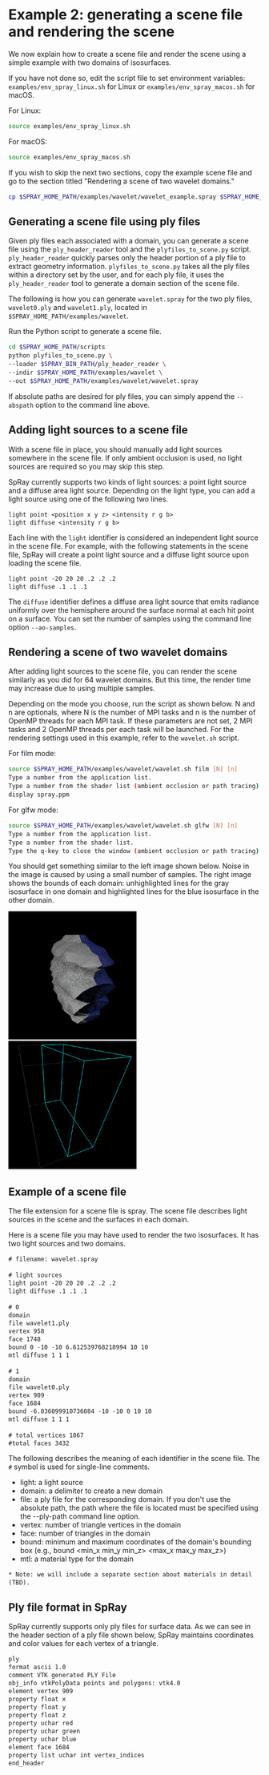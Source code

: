 # Example 2: generating a scene file and rendering the scene

We now explain how to create a scene file and render the scene using a simple example with two domains of isosurfaces.

If you have not done so, edit the script file to set environment variables: `examples/env_spray_linux.sh` for Linux or `examples/env_spray_macos.sh` for macOS.

For Linux:
```bash
source examples/env_spray_linux.sh
```

For macOS:
```bash
source examples/env_spray_macos.sh
```

If you wish to skip the next two sections, copy the example scene file and go to the section titled "Rendering a scene of two wavelet domains."

```bash
cp $SPRAY_HOME_PATH/examples/wavelet/wavelet_example.spray $SPRAY_HOME_PATH/examples/wavelet/wavelet.spray
```

## Generating a scene file using ply files

Given ply files each associated with a domain, you can generate a scene file using the `ply_header_reader` tool and the `plyfiles_to_scene.py` script. `ply_header_reader` quickly parses only the header portion of a ply file to extract geometry information. `plyfiles_to_scene.py` takes all the ply files within a directory set by the user, and for each ply file, it uses the `ply_header_reader` tool to generate a domain section of the scene file.

The following is how you can generate `wavelet.spray` for the two ply files, `wavelet0.ply` and `wavelet1.ply`, located in `$SPRAY_HOME_PATH/examples/wavelet`.

Run the Python script to generate a scene file.

```bash
cd $SPRAY_HOME_PATH/scripts
python plyfiles_to_scene.py \
--loader $SPRAY_BIN_PATH/ply_header_reader \
--indir $SPRAY_HOME_PATH/examples/wavelet \
--out $SPRAY_HOME_PATH/examples/wavelet/wavelet.spray
```

If absolute paths are desired for ply files, you can simply append the `--abspath` option to the command line above.

## Adding light sources to a scene file

With a scene file in place, you should manually add light sources somewhere in the scene file. If only ambient occlusion is used, no light sources are required so you may skip this step.

SpRay currently supports two kinds of light sources: a point light source and a diffuse area light source. Depending on the light type, you can add a light source using one of the following two lines.

```
light point <position x y z> <intensity r g b>
light diffuse <intensity r g b>
```

Each line with the `light` identifier is considered an independent light source in the scene file. For example, with the following statements in the scene file, SpRay will create a point light source and a diffuse light source upon loading the scene file.

```
light point -20 20 20 .2 .2 .2  
light diffuse .1 .1 .1
```

The `diffuse` identifier defines a diffuse area light source that emits radiance uniformly over the hemisphere around the surface normal at each hit point on a surface. You can set the number of samples using the command line option `--ao-samples`.

## Rendering a scene of two wavelet domains

After adding light sources to the scene file, you can render the scene similarly as you did for 64 wavelet domains. But this time, the render time may increase due to using multiple samples.

Depending on the mode you choose, run the script as shown below. N and n are optionals, where N is the number of MPI tasks and n is the number of OpenMP threads for each MPI task. If these parameters are not set, 2 MPI tasks and 2 OpenMP threads per each task will be launched. For the rendering settings used in this example, refer to the `wavelet.sh` script.

For film mode:

```bash
source $SPRAY_HOME_PATH/examples/wavelet/wavelet.sh film [N] [n] 
Type a number from the application list.
Type a number from the shader list (ambient occlusion or path tracing).
display spray.ppm
```

For glfw mode:

```bash
source $SPRAY_HOME_PATH/examples/wavelet/wavelet.sh glfw [N] [n]
Type a number from the application list.
Type a number from the shader list.
Type the q-key to close the window (ambient occlusion or path tracing).
```

You should get something similar to the left image shown below. Noise in the image is caused by using a small number of samples. The right image shows the bounds of each domain: unhighlighted lines for the gray isosurface in one domain and highlighted lines for the blue isosurface in the other domain.

![wavelet.jpg](assets/img/wavelet.jpg)
![wavelet_partitions.jpg](assets/img/wavelet_partitions.jpg)

## Example of a scene file

The file extension for a scene file is spray. The scene file describes light sources in the scene and the surfaces in each domain.

Here is a scene file you may have used to render the two isosurfaces. It has two light sources and two domains.
```
# filename: wavelet.spray

# light sources
light point -20 20 20 .2 .2 .2  
light diffuse .1 .1 .1

# 0
domain
file wavelet1.ply
vertex 958
face 1748
bound 0 -10 -10 6.612539768218994 10 10
mtl diffuse 1 1 1

# 1
domain
file wavelet0.ply
vertex 909
face 1684
bound -6.036099910736084 -10 -10 0 10 10
mtl diffuse 1 1 1

# total vertices 1867
#total faces 3432
```

The following describes the meaning of each identifier in the scene file. The `#` symbol is used for single-line comments.

* light: a light source
* domain: a delimiter to create a new domain
* file: a ply file for the corresponding domain. If you don't use the absolute path, the path where the file is located must be specified using the --ply-path command line option.
* vertex: number of triangle vertices in the domain
* face: number of triangles in the domain
* bound: minimum and maximum coordinates of the domain's bounding box (e.g., bound <min_x min_y min_z> <max_x max_y max_z>)
* mtl: a material type for the domain

```
* Note: we will include a separate section about materials in detail (TBD).
```

## Ply file format in SpRay

SpRay currently supports only ply files for surface data. As we can see in the  header section of a ply file shown below, SpRay maintains coordinates and color values for each vertex of a triangle.

```
ply
format ascii 1.0
comment VTK generated PLY File
obj_info vtkPolyData points and polygons: vtk4.0
element vertex 909
property float x
property float y
property float z
property uchar red
property uchar green
property uchar blue
element face 1684
property list uchar int vertex_indices
end_header
```
